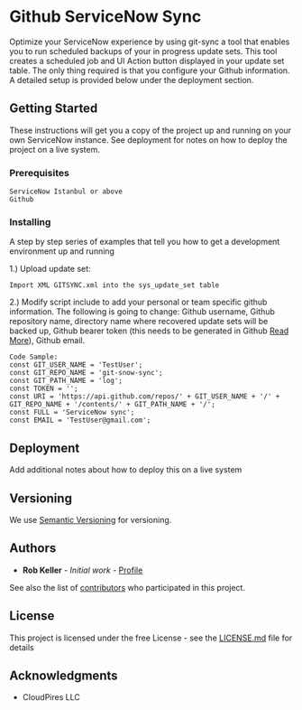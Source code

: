 # Github ServiceNow Sync

Optimize your ServiceNow experience by using git-sync a tool that enables you to run scheduled backups of your in progress update sets.
This tool creates a scheduled job and UI Action button displayed in your update set table. The only thing required is that you configure your Github information.
A detailed setup is provided below under the deployment section.

## Getting Started

These instructions will get you a copy of the project up and running on your own ServiceNow instance.
See deployment for notes on how to deploy the project on a live system.

### Prerequisites

```
ServiceNow Istanbul or above
Github
```

### Installing

A step by step series of examples that tell you how to get a development environment up and running

1.) Upload update set:

```
Import XML GITSYNC.xml into the sys_update_set table
```

2.) Modify script include to add your personal or team specific github information. The following is going to change: 
Github username,
Github repository name,
directory name where recovered update sets will be backed up,
Github bearer token (this needs to be generated in Github [Read More](https://help.github.com/articles/creating-a-personal-access-token-for-the-command-line/)),
Github email.

```
Code Sample:
const GIT_USER_NAME = 'TestUser';
const GIT_REPO_NAME = 'git-snow-sync';
const GIT_PATH_NAME = 'log';
const TOKEN = '';
const URI = 'https://api.github.com/repos/' + GIT_USER_NAME + '/' + GIT_REPO_NAME + '/contents/' + GIT_PATH_NAME + '/';
const FULL = 'ServiceNow sync';
const EMAIL = 'TestUser@gmail.com';
```

## Deployment

Add additional notes about how to deploy this on a live system

## Versioning

We use [Semantic Versioning](http://semver.org/) for versioning.

## Authors

* **Rob Keller** - *Initial work* - [Profile](https://github.com/robkelle)

See also the list of [contributors](https://github.com/robkelle/git-snow-sync/graphs/contributors) who participated in this project.

## License

This project is licensed under the free License - see the [LICENSE.md](LICENSE.md) file for details

## Acknowledgments

* CloudPires LLC
